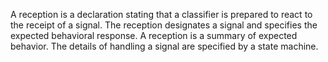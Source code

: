 A reception is a declaration stating that a classifier is prepared to react to the receipt of a signal. The reception designates a signal and specifies the expected behavioral response. A reception is a summary of expected behavior. The details of handling a signal are specified by a state machine.